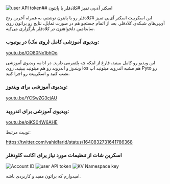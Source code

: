 ![user API token](https://github.com/Navidd777/cf-ip-scanner-py/assets/160483002/507fec9c-1c76-459e-9e7b-5ac57f49b8b1)## اسکنر آی‌پی تمیز #کلادفلر با پایتون

این اسکریپت اسکنر آی‌پی تمیز #کلادفلر رو با پایتون نوشتم، به همراه آخرین رنج آی‌پی‌های شبکه‌ی کلادفلر.
بعد از اتمام جستجو هم در صورت تمایل، نتایج رو براتون روی سابدامین دلخواهتون در کلادفلر بارگزاری می‌کنه.


### ویدیوی آموزشی کامل (روی مک) در یوتیوب:
[youtu.be/OO80Nx1bhOo](https://youtu.be/OO80Nx1bhOo)

این ویدیو رو کامل ببینید، فارغ از اینکه چه پلتفرمی دارید. در ادامه ویدیوی آموزشی ویندوز و اندروید رو هم میتونید ببینید. روی ios هم مشبه اندروید میتونید اپ Pyto رو نصب کنید و اسکریپت رو اجرا کنید.

### ویدیوی آموزشی برای ویندوز:
[youtu.be/YCSwZG3cjAU](https://youtu.be/YCSwZG3cjAU)

### ویدیوی آموزشی برای اندروید:
[youtu.be/piKS04W6AHE](https://youtu.be/piKS04W6AHE)

توییت مرتبط:

https://twitter.com/vahidfarid/status/1640832731641786368

### اسکرین شات از تنظیمات مورد نیاز یرای اکانت کلودفلر
![Account ID](https://github.com/Navidd777/cf-ip-scanner-py/assets/160483002/6431ca42-0197-45a0-a834-c59f1445db75)
![user API token](https://github.com/Navidd777/cf-ip-scanner-py/assets/160483002/22ff589b-943a-476c-9a8e-6797acc09082)
![KV Namespace key](https://github.com/Navidd777/cf-ip-scanner-py/assets/160483002/b138509b-fb19-46a9-ae69-240f6ddf16e9)

امیدوارم که براتون مفید و کاربردی باشه.


